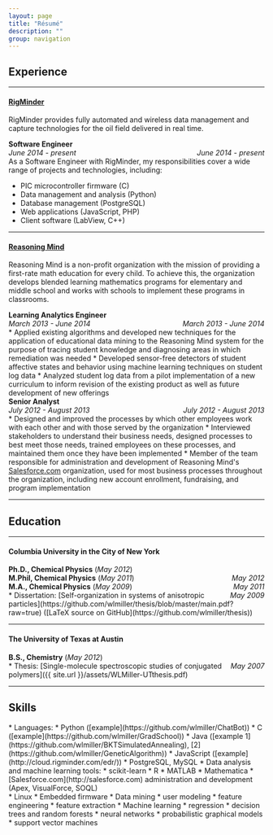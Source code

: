 ```yaml
---
layout: page
title: "Résumé"
description: ""
group: navigation
---
```


## Experience

---

#### [RigMinder](http://rigminder.com)
RigMinder provides fully automated and wireless data management and capture technologies for the oil field delivered in real time.

<div class="col-sm-8 col-xs-12"><b>Software Engineer</b></div>
<div class="col-sm-4 col-xs-12">
	<div style="float:right" class="hidden-xs"><em>June 2014 - present</em></div>
	<div class="visible-xs"><em>June 2014 - present</em></div>
</div>
<div class="col-xs-12">As a Software Engineer with RigMinder, my responsibilities cover a wide range of projects and technologies, including:</div><div class="margin-top:-12pt"></div>

* PIC microcontroller firmware (C)
* Data management and analysis (Python)
* Database management (PostgreSQL)
* Web applications (JavaScript, PHP)
* Client software (LabView, C++)

---

#### [Reasoning Mind](http://reasoningmind.org)
Reasoning Mind is a non-profit organization with the mission of providing a first-rate math education for every child. To achieve this, the organization develops blended learning mathematics programs for elementary and middle school and works with schools to implement these programs in classrooms.

<div class="col-sm-8 col-xs-12"><b>Learning Analytics Engineer</b></div>
<div class="col-sm-4 col-xs-12">
	<div style="float:right" class="hidden-xs"><em>March 2013 - June 2014</em></div>
	<div class="visible-xs"><em>March 2013 - June 2014</em></div>
</div>
* Applied existing algorithms and developed new techniques for the application of educational data mining to the Reasoning Mind system for the purpose of tracing student knowledge and diagnosing areas in which remediation was needed
* Developed sensor-free detectors of student affective states and behavior using machine learning techniques on student log data
* Analyzed student log data from a pilot implementation of a new curriculum to inform revision of the existing product as well as future development of new offerings

<div class="col-sm-8 col-xs-12"><b>Senior Analyst</b></div>
<div class="col-sm-4 col-xs-12">
	<div style="float:right" class="hidden-xs"><em>July 2012 - August 2013</em></div>
	<div class="visible-xs"><em>July 2012 - August 2013</em></div>
</div>
* Designed and improved the processes by which other employees work with each other and with those served by the organization
* Interviewed stakeholders to understand their business needs, designed processes to best meet those needs, trained employees on these processes, and maintained them once they have been implemented
* Member of the team responsible for administration and development of Reasoning Mind's <a href="http://salesforce.com">Salesforce.com</a> organization, used for most business processes throughout the organization, including new account enrollment, fundraising, and program implementation

---

## Education

---

#### Columbia University in the City of New York
<div class="col-sm-8 col-xs-12"><b>Ph.D., Chemical Physics</b><span class="visible-xs-inline"> (<em>May 2012</em>)</span></div>
<div class="col-sm-4 hidden-xs"><div style="float:right"><em>May 2012</em></div></div>
<div class="col-sm-8 col-xs-12"><b>M.Phil, Chemical Physics</b><span class="visible-xs-inline"> (<em>May 2011</em>)</span></div>
<div class="col-sm-4 hidden-xs"><div style="float:right"><em>May 2011</em></div></div>
<div class="col-sm-8 col-xs-12"><b>M.A., Chemical Physics</b><span class="visible-xs-inline"> (<em>May 2009</em>)</span></div>
<div class="col-sm-4 hidden-xs"><div style="float:right"><em>May 2009</em></div></div>
* Dissertation: [Self-organization in systems of anisotropic particles](https://github.com/wlmiller/thesis/blob/master/main.pdf?raw=true) ([LaTeX source on GitHub](https://github.com/wlmiller/thesis))

---

#### The University of Texas at Austin
<div class="col-sm-8 col-xs-12"><b>B.S., Chemistry</b><span class="visible-xs-inline"> (<em>May 2012</em>)</span></div>
<div class="col-sm-4 hidden-xs"><div style="float:right"><em>May 2007</em></div></div>
* Thesis: [Single-molecule spectroscopic studies of conjugated polymers]({{ site.url }}/assets/WLMiller-UTthesis.pdf)

---

## Skills
<div class="col-md-6 cols-xs-12" markdown="1">
* Languages:
	* Python ([example](https://github.com/wlmiller/ChatBot))
	* C ([example](https://github.com/wlmiller/GradSchool))
	* Java ([example 1](https://github.com/wlmiller/BKTSimulatedAnnealing), [2](https://github.com/wlmiller/GeneticAlgorithm))
	* JavaScript ([example](http://cloud.rigminder.com/edr/))
	* PostgreSQL, MySQL
* Data analysis and machine learning tools:
	* scikit-learn
	* R
	* MATLAB
	* Mathematica
* [Salesforce.com](http://salesforce.com) administration and development (Apex, VisualForce, SOQL)
</div>
<div class="col-md-6 cols-xs-12" markdown="1">
* Linux
* Embedded firmware
* Data mining
	* user modeling
	* feature engineering
    * feature extraction
* Machine learning
    * regression
    * decision trees and random forests
    * neural networks
    * probabilistic graphical models
    * support vector machines
</div>
